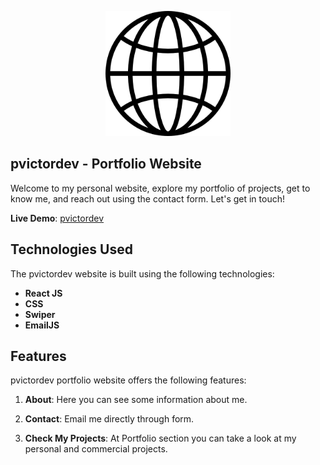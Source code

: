 <!-- # pvictordev portfolio
## Code of My Career: Here, I share not only my projects but also my professional growth. This repository houses my portfolio website, reflecting my journey in the world of development and technology.
### Here i implemented Back-End using EmailJS service, also i used Swiper React Components.
Deploy: https://pvictordev.netlify.app/ -->

<p align="center">
  <img width="200" height="200" src="https://github.com/pvictordev/pvictordev-portfolio/blob/main/src/assets/logo.png">
</p>

## pvictordev - Portfolio Website

Welcome to my personal website, explore my portfolio of projects, get to know me, and reach out using the contact form. Let's get in touch!

**Live Demo**: [pvictordev](https://pvictordev.netlify.app/)

## Technologies Used

The pvictordev website is built using the following technologies:

- **React JS**
- **CSS**
- **Swiper**
- **EmailJS**

## Features

pvictordev portfolio website offers the following features:

1. **About**: Here you can see some information about me.

2. **Contact**: Email me directly through form.

3. **Check My Projects**: At Portfolio section you can take a look at my personal and commercial projects.
